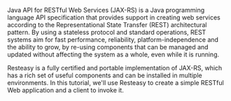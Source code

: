 Java API for RESTful Web Services (JAX-RS) is a Java programming language API specification that provides support in creating web services according to the Representational State Transfer (REST) architectural pattern. By using a stateless protocol and standard operations, REST systems aim for fast performance, reliability, platform-independence and the ability to grow, by re-using components that can be managed and updated without affecting the system as a whole, even while it is running.


Resteasy is a fully certified and portable implementation of JAX-RS, which has a rich set of useful components and can be installed in multiple environments. In this tutorial, we'll use Resteasy to create a simple RESTful Web application and a client to invoke it.

